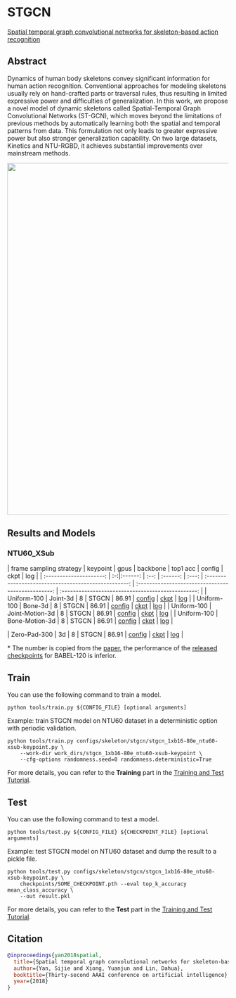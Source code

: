# STGCN

[Spatial temporal graph convolutional networks for skeleton-based action recognition](https://ojs.aaai.org/index.php/AAAI/article/view/12328)

<!-- [ALGORITHM] -->

## Abstract

<!-- [ABSTRACT] -->

Dynamics of human body skeletons convey significant information for human action recognition. Conventional approaches for modeling skeletons usually rely on hand-crafted parts or traversal rules, thus resulting in limited expressive power and difficulties of generalization. In this work, we propose a novel model of dynamic skeletons called Spatial-Temporal Graph Convolutional Networks (ST-GCN), which moves beyond the limitations of previous methods by automatically learning both the spatial and temporal patterns from data. This formulation not only leads to greater expressive power but also stronger generalization capability. On two large datasets, Kinetics and NTU-RGBD, it achieves substantial improvements over mainstream methods.

<!-- [IMAGE] -->

<div align=center>
<img src="https://user-images.githubusercontent.com/34324155/142995893-d6618728-072c-46e1-b276-9b88cf21a01c.png" width="800"/>
</div>

## Results and Models

### NTU60_XSub

| frame sampling strategy | keypoint | gpus | backbone | top1 acc |                        config                        |                        ckpt                        |                        log                         |
| :---------------------: | :-:|:------: | :--: | :------: | :---: | :--------------------------------------------------: | :------------------------------------------------: | :------------------------------------------------: |
|       Uniform-100       |    Joint-3d    |  8   |  STGCN   | 86.91 | [config](/configs/skeleton/stgcn/stgcn_1xb16-80e_ntu60-xsub-keypoint.py) | [ckpt](https://download.openmmlab.com/mmaction/v1.0/skeleton/stgcn/stgcn_1xb16-80e_ntu60-xsub-keypoint/stgcn_1xb16-80e_ntu60-xsub-keypoint-e7bb9653.pth) | [log](https://download.openmmlab.com/mmaction/v1.0/skeleton/stgcn/stgcn_1xb16-80e_ntu60-xsub-keypoint/stgcn_1xb16-80e_ntu60-xsub-keypoint.log) |
|       Uniform-100       |    Bone-3d    |  8   |  STGCN   | 86.91 | [config](/configs/skeleton/stgcn/stgcn_1xb16-80e_ntu60-xsub-keypoint.py) | [ckpt](https://download.openmmlab.com/mmaction/v1.0/skeleton/stgcn/stgcn_1xb16-80e_ntu60-xsub-keypoint/stgcn_1xb16-80e_ntu60-xsub-keypoint-e7bb9653.pth) | [log](https://download.openmmlab.com/mmaction/v1.0/skeleton/stgcn/stgcn_1xb16-80e_ntu60-xsub-keypoint/stgcn_1xb16-80e_ntu60-xsub-keypoint.log) |
|       Uniform-100       |    Joint-Motion-3d    |  8   |  STGCN   | 86.91 | [config](/configs/skeleton/stgcn/stgcn_1xb16-80e_ntu60-xsub-keypoint.py) | [ckpt](https://download.openmmlab.com/mmaction/v1.0/skeleton/stgcn/stgcn_1xb16-80e_ntu60-xsub-keypoint/stgcn_1xb16-80e_ntu60-xsub-keypoint-e7bb9653.pth) | [log](https://download.openmmlab.com/mmaction/v1.0/skeleton/stgcn/stgcn_1xb16-80e_ntu60-xsub-keypoint/stgcn_1xb16-80e_ntu60-xsub-keypoint.log) |
|       Uniform-100       |    Bone-Motion-3d    |  8   |  STGCN   | 86.91 | [config](/configs/skeleton/stgcn/stgcn_1xb16-80e_ntu60-xsub-keypoint.py) | [ckpt](https://download.openmmlab.com/mmaction/v1.0/skeleton/stgcn/stgcn_1xb16-80e_ntu60-xsub-keypoint/stgcn_1xb16-80e_ntu60-xsub-keypoint-e7bb9653.pth) | [log](https://download.openmmlab.com/mmaction/v1.0/skeleton/stgcn/stgcn_1xb16-80e_ntu60-xsub-keypoint/stgcn_1xb16-80e_ntu60-xsub-keypoint.log) |




|       Zero-Pad-300       |    3d    |  8   |  STGCN   | 86.91 | [config](/configs/skeleton/stgcn/stgcn_1xb32-80e-ntu60_xsub-keypoint-3d.py) | [ckpt](https://download.openmmlab.com/mmaction/v1.0/skeleton/stgcn/stgcn_1xb32-80e-ntu60_xsub-keypoint-3d/stgcn_1xb32-80e-ntu60_xsub-keypoint-3d-13e7ccf0.pth) | [log](https://download.openmmlab.com/mmaction/v1.0/skeleton/stgcn/stgcn_1xb32-80e-ntu60_xsub-keypoint-3d/stgcn_1xb32-80e-ntu60_xsub-keypoint-3d.log) |


\* The number is copied from the [paper](https://arxiv.org/pdf/2106.09696.pdf), the performance of the [released checkpoints](https://github.com/abhinanda-punnakkal/BABEL/tree/main/action_recognition) for BABEL-120 is inferior.

## Train

You can use the following command to train a model.

```shell
python tools/train.py ${CONFIG_FILE} [optional arguments]
```

Example: train STGCN model on NTU60 dataset in a deterministic option with periodic validation.

```shell
python tools/train.py configs/skeleton/stgcn/stgcn_1xb16-80e_ntu60-xsub-keypoint.py \
    --work-dir work_dirs/stgcn_1xb16-80e_ntu60-xsub-keypoint \
    --cfg-options randomness.seed=0 randomness.deterministic=True
```

For more details, you can refer to the **Training** part in the [Training and Test Tutorial](/docs/en/user_guides/4_train_test.md).

## Test

You can use the following command to test a model.

```shell
python tools/test.py ${CONFIG_FILE} ${CHECKPOINT_FILE} [optional arguments]
```

Example: test STGCN model on NTU60 dataset and dump the result to a pickle file.

```shell
python tools/test.py configs/skeleton/stgcn/stgcn_1xb16-80e_ntu60-xsub-keypoint.py \
    checkpoints/SOME_CHECKPOINT.pth --eval top_k_accuracy mean_class_accuracy \
    --out result.pkl
```

For more details, you can refer to the **Test** part in the [Training and Test Tutorial](/docs/en/user_guides/4_train_test.md).

## Citation

```BibTeX
@inproceedings{yan2018spatial,
  title={Spatial temporal graph convolutional networks for skeleton-based action recognition},
  author={Yan, Sijie and Xiong, Yuanjun and Lin, Dahua},
  booktitle={Thirty-second AAAI conference on artificial intelligence},
  year={2018}
}
```

